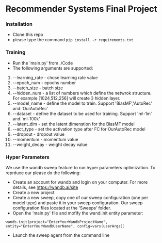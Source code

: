 # Recommender Systems Final Project

### Installation

- Clone this repo
- please type the command `pip install -r requirements.txt`

### Training
- Run the 'main.py' from ./Code
- The following arguments are supported:
1. --learning_rate - chose learning rate value
2. --epoch_num - epochs number
3. --batch_size - batch size
4. --hidden_num - a list of numbers which define the netwrok structure. For example [1024,512,256] will create 3 hidden layer.
5. --model_name - define the model to train. Support 'BiasMF','AutoRec' and 'OurAutoRec'
6. --dataset - define the dataset to be used for training. Support 'ml-1m' and 'ml-100k'
7. --latent_dim - set the latent dimenstion for the BiasMF model
8. --act_type - set the activation type after FC for OurAutoRec model
9. --dropout - dropout value
10. --momentum - momentum value
11. --weight_decay - weight decay value

### Hyper Parameters
We use the wandb sweep feature to run hyper parameters optimization. To reprduce our please do the following:
- Create an account for wandb and login on your computer. For more details, see https://wandb.ai/site
- Create a new project
- Create a new sweep, copy one of our sweep configuration (one per model type) and paste it in your sweep configuration. 
Our sweep configuration files located at the 'Sweeps' folder. 
- Open the 'main.py' file and mofify the wand.init entity parameter:
```
wandb.init(project="EnterYourWandbProjectName", entity="EnterYourWandbUserName", config=vars(userArgs))
```
- Launch the sweep agent from the command line
